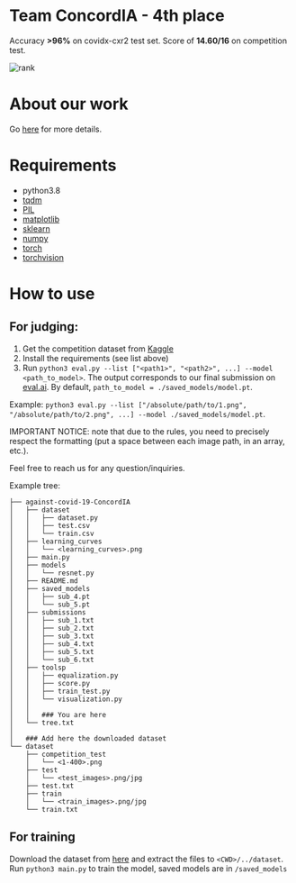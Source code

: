 # Team ConcordIA - 4th place
Accuracy **>96%** on covidx-cxr2 test set. Score of **14.60/16** on competition test. 

![rank](https://gillesschneider.github.io/me/assets/images/rank.png)

# About our work
Go [here](https://gillesschneider.github.io/me/against-covid-19.html) for more details.

# Requirements

- python3.8
- [tqdm](https://pypi.org/project/tqdm/)
- [PIL](https://pypi.org/project/Pillow/)
- [matplotlib](https://pypi.org/project/matplotlib/)
- [sklearn](https://pypi.org/project/scikit-learn/)
- [numpy](https://pypi.org/project/numpy/)
- [torch](https://pypi.org/project/torch/)
- [torchvision](https://pypi.org/project/torchvision/)

# How to use

## For judging:
1. Get the competition dataset from [Kaggle](https://www.kaggle.com/andyczhao/covidx-cxr2)
2. Install the requirements (see list above)
3. Run `python3 eval.py --list ["<path1>", "<path2>", ...] --model <path_to_model>`. The output corresponds to our final submission on [eval.ai](https://eval.ai/web/challenges/challenge-page/925/leaderboard/2424). By default, `path_to_model = ./saved_models/model.pt`.

Example: `python3 eval.py --list ["/absolute/path/to/1.png", "/absolute/path/to/2.png", ...] --model ./saved_models/model.pt`.

IMPORTANT NOTICE: note that due to the rules, you need to precisely respect the formatting (put a space between each image path, in an array, etc.).

Feel free to reach us for any question/inquiries.

Example tree:
```
├── against-covid-19-ConcordIA
│   ├── dataset
│   │   ├── dataset.py
│   │   ├── test.csv
│   │   └── train.csv
│   ├── learning_curves
│   │   └── <learning_curves>.png
│   ├── main.py
│   ├── models
│   │   └── resnet.py
│   ├── README.md
│   ├── saved_models
│   │   ├── sub_4.pt
│   │   └── sub_5.pt
│   ├── submissions
│   │   ├── sub_1.txt
│   │   ├── sub_2.txt
│   │   ├── sub_3.txt
│   │   ├── sub_4.txt
│   │   ├── sub_5.txt
│   │   └── sub_6.txt
│   ├── toolsp
│   │   ├── equalization.py
│   │   ├── score.py
│   │   ├── train_test.py
│   │   └── visualization.py
│   │
│   │   ### You are here
│   └── tree.txt
│
│   ### Add here the downloaded dataset
└── dataset
    ├── competition_test
    │   └── <1-400>.png
    ├── test
    │   └── <test_images>.png/jpg
    ├── test.txt
    ├── train
    │   └── <train_images>.png/jpg
    └── train.txt
```

## For training

Download the dataset from [here](https://www.kaggle.com/andyczhao/covidx-cxr2) and extract the files to `<CWD>/../dataset`.
Run `python3 main.py` to train the model, saved models are in `/saved_models`
